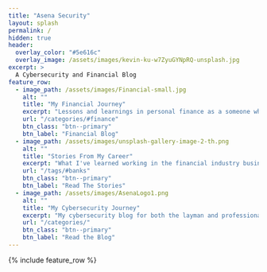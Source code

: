```yaml
---
title: "Asena Security"
layout: splash
permalink: /
hidden: true
header:
  overlay_color: "#5e616c"
  overlay_image: /assets/images/kevin-ku-w7ZyuGYNpRQ-unsplash.jpg
excerpt: >
  A Cybersecurity and Financial Blog
feature_row:
  - image_path: /assets/images/Financial-small.jpg
    alt: ""
    title: "My Financial Journey"
    excerpt: "Lessons and learnings in personal finance as a someone who hated finance but learned to like it."
    url: "/categories/#finance"
    btn_class: "btn--primary"
    btn_label: "Financial Blog"
  - image_path: /assets/images/unsplash-gallery-image-2-th.png
    alt: ""
    title: "Stories From My Career"
    excerpt: "What I've learned working in the financial industry business for over 17 years"
    url: "/tags/#banks"
    btn_class: "btn--primary"
    btn_label: "Read The Stories"
  - image_path: /assets/images/AsenaLogo1.png
    alt: ""
    title: "My Cybersecurity Journey"
    excerpt: "My cybersecurity blog for both the layman and professionals"
    url: "/categories/"
    btn_class: "btn--primary"
    btn_label: "Read the Blog"      
---
```


{% include feature_row %}
